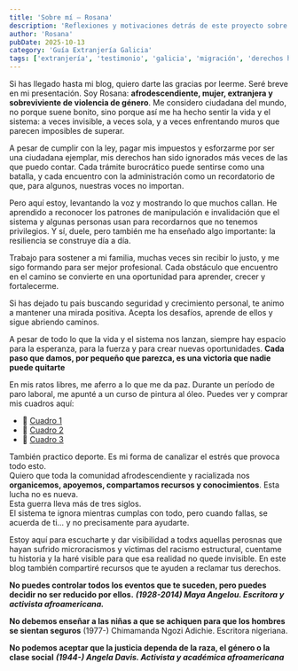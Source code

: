 ```yaml
---
title: 'Sobre mí — Rosana'
description: 'Reflexiones y motivaciones detrás de este proyecto sobre extranjería y derechos de las personas migrantes.'
author: 'Rosana'
pubDate: 2025-10-13
category: 'Guía Extranjería Galicia'
tags: ['extranjería', 'testimonio', 'galicia', 'migración', 'derechos humanos']
---
```


Si has llegado hasta mi blog, quiero darte las gracias por leerme. Seré breve en mi presentación.
Soy Rosana: **afrodescendiente, mujer, extranjera y sobreviviente de violencia de género**. Me considero ciudadana del mundo, no porque suene bonito, sino porque así me ha hecho sentir la vida y el sistema: a veces invisible, a veces sola, y a veces enfrentando muros que parecen imposibles de superar.

A pesar de cumplir con la ley, pagar mis impuestos y esforzarme por ser una ciudadana ejemplar, mis derechos han sido ignorados más veces de las que puedo contar. Cada trámite burocrático puede sentirse como una batalla, y cada encuentro con la administración como un recordatorio de que, para algunos, nuestras voces no importan.

Pero aquí estoy, levantando la voz y mostrando lo que muchos callan. He aprendido a reconocer los patrones de manipulación e invalidación que el sistema y algunas personas usan para recordarnos que no tenemos privilegios. Y sí, duele, pero también me ha enseñado algo importante: la resiliencia se construye día a día.

Trabajo para sostener a mi familia, muchas veces sin recibir lo justo, y me sigo formando para ser mejor profesional. Cada obstáculo que encuentro en el camino se convierte en una oportunidad para aprender, crecer y fortalecerme.

Si has dejado tu país buscando seguridad y crecimiento personal, te animo a mantener una mirada positiva. Acepta los desafíos, aprende de ellos y sigue abriendo caminos.

A pesar de todo lo que la vida y el sistema nos lanzan, siempre hay espacio para la esperanza, para la fuerza y para crear nuevas oportunidades. **Cada paso que damos, por pequeño que parezca, es una victoria que nadie puede quitarte**

En mis ratos libres, me aferro a lo que me da paz.
Durante un período de paro laboral, me apunté a un curso de pintura al óleo.
Puedes ver y comprar mis cuadros aquí:

- 🎨 [Cuadro 1](https://www.vinted.es/items/7155317877-cuadro-hecho-a-mano-oleo-sobre-madera)
- 🎨 [Cuadro 2](https://www.vinted.es/items/7148250430-cuadro-hecho-a-mano-oleo-sobre-madera)
- 🎨 [Cuadro 3](https://www.vinted.es/items/7209379394-cuadro-hecho-a-mano-oleo-sobre-madera)

También practico deporte.
Es mi forma de canalizar el estrés que provoca todo esto.  
Quiero que toda la comunidad afrodescendiente y racializada nos **organicemos, apoyemos, compartamos recursos y conocimientos**.
Esta lucha no es nueva.  
Esta guerra lleva más de tres siglos.  
El sistema te ignora mientras cumplas con todo, pero cuando fallas, se acuerda de ti… y no precisamente para ayudarte.

Estoy aquí para escucharte y dar visibilidad a todxs aquellas perosnas que hayan sufrido microracismos y víctimas del racismo estructural, cuentame tu historia y la haré visible para que esa realidad no quede invisible.
En este blog también compartiré recursos que te ayuden a reclamar tus derechos.

**No puedes controlar todos los eventos que te suceden, pero puedes decidir no ser reducido por ellos.**
**_(1928-2014) Maya Angelou. Escritora y activista afroamericana._**

**No debemos enseñar a las niñas a que se achiquen para que los hombres se sientan seguros**
(1977-) Chimamanda Ngozi Adichie. Escritora nigeriana.

**No podemos aceptar que la justicia dependa de la raza, el género o la clase social**
**_(1944-) Angela Davis. Activista y académica afroamericana_**
